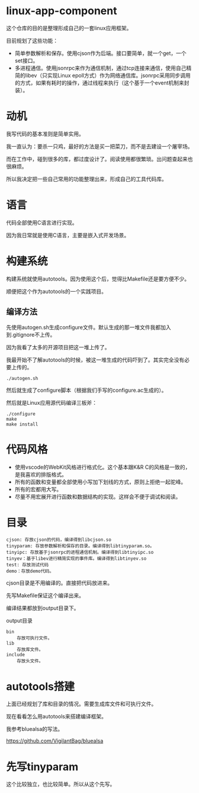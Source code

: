 # linux-app-component

这个仓库的目的是整理形成自己的一套linux应用框架。

目前规划了这些功能：

* 简单参数解析和保存。使用cjson作为后端。接口要简单，就一个get，一个set接口。
* 多进程通信。使用jsonrpc来作为通信机制，通过tcp连接来通信，使用自己精简的libev（只实现Linux epoll方式）作为网络通信库。jsonrpc采用同步调用的方式，如果有耗时的操作，通过线程来执行（这个基于一个event机制来封装）。

# 动机

我写代码的基本准则是简单实用。

我一直认为：要杀一只鸡，最好的方法是买一把菜刀，而不是去建设一个屠宰场。

而在工作中，碰到很多的库，都过度设计了。阅读使用都很繁琐。出问题查起来也很麻烦。

所以我决定把一些自己常用的功能整理出来，形成自己的工具代码库。

# 语言

代码全部使用C语言进行实现。

因为我日常就是使用C语言，主要是嵌入式开发场景。

# 构建系统

构建系统就使用autotools。因为使用这个后，觉得比Makefile还是要方便不少。

顺便把这个作为autotools的一个实践项目。

## 编译方法

先使用autogen.sh生成configure文件。默认生成的那一堆文件我都加入到.gitignore不上传。

因为我看了太多的开源项目把这一堆上传了。

我最开始不了解autotools的时候，被这一堆生成的代码吓到了。其实完全没有必要上传的。

```
./autogen.sh
```

然后就生成了configure脚本（根据我们手写的configure.ac生成的）。

然后就是Linux应用源代码编译三板斧：

```
./configure
make
make install
```



# 代码风格

* 使用vscode的WebKit风格进行格式化。这个基本跟K&R C的风格是一致的，是我喜欢的排版格式。
* 所有的函数和变量都全部使用小写加下划线的方式，原则上拒绝一起驼峰。
* 所有的宏都用大写。
* 尽量不用宏展开进行函数和数据结构的实现。这样会不便于调试和阅读。

# 目录

```
cjson: 存放cjson的代码，编译得到libcjson.so
tinyparam: 存放参数解析和保存的目录。编译得到libtinyparam.so。
tinyipc: 存放基于jsonrpc的进程通信机制。编译得到libtinyipc.so
tinyev：基于libev进行精简实现的事件库。编译得到libtinyev.so
test: 存放测试代码
demo：存放demo代码。
```

cjson目录是不用编译的。直接把代码放进来。

先写Makefile保证这个编译出来。

编译结果都放到output目录下。

output目录

```
bin
	存放可执行文件。
lib
	存放库文件。
include
	存放头文件。
```

# autotools搭建

上面已经规划了库和目录的情况。需要生成库文件和可执行文件。

现在看看怎么用autotools来搭建编译框架。

我参考bluealsa的写法。

https://github.com/VigilantBag/bluealsa

# 先写tinyparam

这个比较独立，也比较简单。所以从这个先写。


